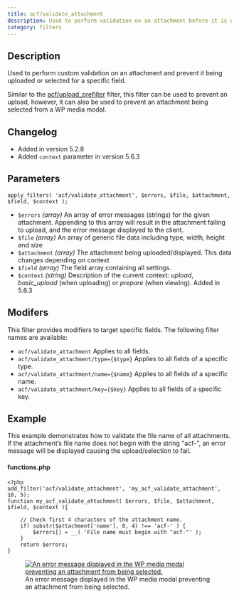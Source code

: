```yaml
---
title: acf/validate_attachment
description: Used to perform validation on an attachment before it is uploaded or selected.
category: filters
---
```


## Description
Used to perform custom validation on an attachment and prevent it being uploaded or selected for a specific field.

Similar to the [acf/upload_prefilter](https://www.advancedcustomfields.com/resources/acf-upload_prefilter/) filter, this filter can be used to prevent an upload, however, it can also be used to prevent an attachment being selected from a WP media modal.

## Changelog
- Added in version 5.2.8
- Added `context` parameter in version 5.6.3

## Parameters
```
apply_filters( 'acf/validate_attachment', $errors, $file, $attachment, $field, $context );
```
- `$errors`		*(array)*	An array of error messages (strings) for the given attachment. Appending to this array will result in the attachment failing to upload, and the error message displayed to the client.
- `$file`		*(array)*	An array of generic file data including type, width, height and size
- `$attachment`	*(array)*	The attachment being uploaded/displayed. This data changes depending on context
- `$field`		*(array)*	The field array containing all settings.
- `$context`	*(string)*	Description of the current context: *upload*, *basic_upload* (when uploading) or *prepare* (when viewing). Added in 5.6.3

## Modifers
This filter provides modifiers to target specific fields. The following filter names are available:
- `acf/validate_attachment` 				Applies to all fields.
- `acf/validate_attachment/type={$type}` 	Applies to all fields of a specific type.
- `acf/validate_attachment/name={$name}` 	Applies to all fields of a specific name.
- `acf/validate_attachment/key={$key}` 		Applies to all fields of a specific key.

## Example
This example demonstrates how to validate the file name of all attachments. If the attachment’s file name does not begin with the string "acf-", an error message will be displayed causing the upload/selection to fail.

#### functions.php
```
<?php
add_filter('acf/validate_attachment', 'my_acf_validate_attachment', 10, 5);
function my_acf_validate_attachment( $errors, $file, $attachment, $field, $context ){
	
	// Check first 4 characters of the attachment name.
	if( substr($attachment['name'], 0, 4) !== 'acf-' ) {
		$errors[] = __( 'File name must begin with "acf-"' );
	}
	return $errors;	
}
```
<figure>
	<a href="https://www.advancedcustomfields.com/wp-content/uploads/2017/08/acf-validate-attachment-screenshot.png">
		<img src="https://www.advancedcustomfields.com/wp-content/uploads/2017/08/acf-validate-attachment-screenshot.png" alt="An error message displayed in the WP media modal preventing an attachment from being selected." />
	</a>
	<figcaption>An error message displayed in the WP media modal preventing an attachment from being selected.</figcaption>
</figure>